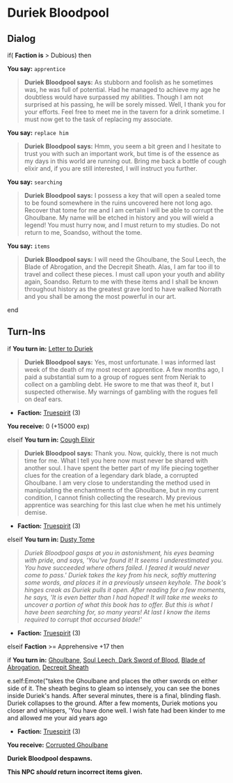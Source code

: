 # Duriek Bloodpool

## Dialog

if( **Faction is** > Dubious) then


**You say:** `apprentice`




>**Duriek Bloodpool says:** As stubborn and foolish as he sometimes was, he was full of potential. Had he managed to achieve my age he doubtless would have surpassed my abilities. Though I am not surprised at his passing, he will be sorely missed. Well, I thank you for your efforts. Feel free to meet me in the tavern for a drink sometime. I must now get to the task of replacing my associate.


**You say:** `replace him`




>**Duriek Bloodpool says:** Hmm, you seem a bit green and I hesitate to trust you with such an important work, but time is of the essence as my days in this world are running out. Bring me back a bottle of cough elixir and, if you are still interested, I will instruct you further.


**You say:** `searching`




>**Duriek Bloodpool says:** I possess a key that will open a sealed tome to be found somewhere in the ruins uncovered here not long ago. Recover that tome for me and I am certain I will be able to corrupt the Ghoulbane. My name will be etched in history and you will wield a legend! You must hurry now, and I must return to my studies. Do not return to me, Soandso, without the tome.


**You say:** `items`




>**Duriek Bloodpool says:** I will need the Ghoulbane, the Soul Leech, the Blade of Abrogation, and the Decrepit Sheath. Alas, I am far too ill to travel and collect these pieces. I must call upon your youth and ability again, Soandso. Return to me with these items and I shall be known throughout history as the greatest grave lord to have walked Norrath and you shall be among the most powerful in our art.

end

## Turn-Ins





if **You turn in:** [Letter to Duriek](/item/18099)


>**Duriek Bloodpool says:** Yes, most unfortunate. I was informed last week of the death of my most recent apprentice. A few months ago, I paid a substantial sum to a group of rogues sent from Neriak to collect on a gambling debt. He swore to me that was theof it, but I suspected otherwise. My warnings of gambling with the rogues fell on deaf ears.


* __Faction:__ [Truespirit](/faction/404) (3)


 **You receive:** 0 (+15000 exp)

elseif **You turn in:** [Cough Elixir](/item/14365)



>**Duriek Bloodpool says:** Thank you. Now, quickly, there is not much time for me. What I tell you here now must never be shared with another soul. I have spent the better part of my life piecing together clues for the creation of a legendary dark blade, a corrupted Ghoulbane. I am very close to understanding the method used in manipulating the enchantments of the Ghoulbane, but in my current condition, I cannot finish collecting the research. My previous apprentice was searching for this last clue when he met his untimely demise.



* __Faction:__ [Truespirit](/faction/404) (3)

elseif **You turn in:** [Dusty Tome](/item/14382)



>*Duriek Bloodpool gasps at you in astonishment, his eyes beaming with pride, and says, 'You've found it! It seems I underestimated you. You have succeeded where others failed. I feared it would never come to pass.' Duriek takes the key from his neck, softly muttering some words, and places it in a previously unseen keyhole. The book's hinges creak as Duriek pulls it open. After reading for a few moments, he says, 'It is even better than I had hoped! It will take me weeks to uncover a portion of what this book has to offer. But this is what I have been searching for, so many years! At last I know the items required to corrupt that accursed blade!'*



* __Faction:__ [Truespirit](/faction/404) (3)

elseif **Faction** >= Apprehensive +17 then


if **You turn in:** [Ghoulbane](/item/5403), [Soul Leech, Dark Sword of Blood](/item/11609), [Blade of Abrogation](/item/5430), [Decrepit Sheath](/item/14366)



e.self:Emote("takes the Ghoulbane and places the other swords on either side of it. The sheath begins to gleam so intensely, you can see the bones inside Duriek's hands. After several minutes, there is a final, blinding flash. Duriek collapses to the ground. After a few moments, Duriek motions you closer and whispers, 'You have done well. I wish fate had been kinder to me and allowed me your aid years ago



* __Faction:__ [Truespirit](/faction/404) (3)



 **You receive:**  [Corrupted Ghoulbane](/item/14367) 



**Duriek Bloodpool despawns.**


**This NPC *should* return incorrect items given.**







